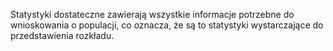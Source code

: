 Statystyki dostateczne zawierają wszystkie informacje potrzebne do wnioskowania o populacji, co oznacza, że są to statystyki wystarczające do przedstawienia rozkładu.

